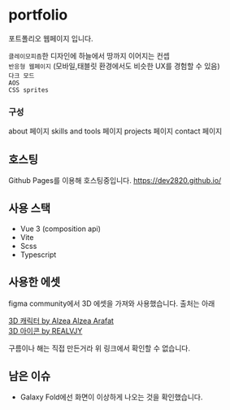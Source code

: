 # portfolio

포트폴리오 웹페이지 입니다.  

`클레이모피즘`한 디자인에 하늘에서 땅까지 이어지는 컨셉  
`반응형 웹페이지` (모바일,태블릿 환경에서도 비슷한 UX를 경험할 수 있음)  
`다크 모드`  
`AOS`  
`CSS sprites`

### 구성
about 페이지
skills and tools 페이지
projects 페이지
contact 페이지

## 호스팅
Github Pages를 이용해 호스팅중입니다.
https://dev2820.github.io/

## 사용 스택
- Vue 3 (composition api)
- Vite
- Scss
- Typescript

## 사용한 에셋

figma community에서 3D 에셋을 가져와 사용했습니다. 출처는 아래

[3D 캐릭터 by Alzea Alzea Arafat](https://www.figma.com/community/file/890095002328610853/SALY---3D-Illustration-Pack)  
[3D 아이콘 by REALVJY](https://www.figma.com/community/file/1030350068466019692/3dicons---Open-source-3D-icon-library)

구름이나 해는 직접 만든거라 위 링크에서 확인할 수 없습니다.

## 남은 이슈
- Galaxy Fold에선 화면이 이상하게 나오는 것을 확인했습니다.
